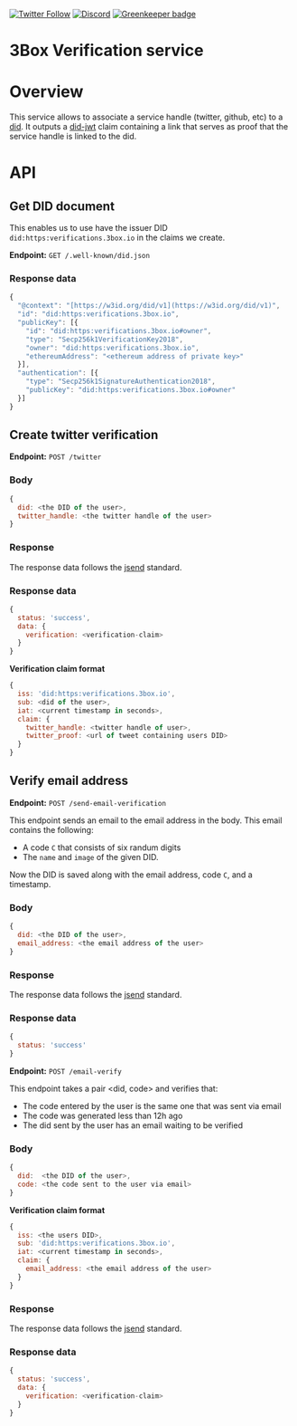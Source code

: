 [![Twitter Follow](https://img.shields.io/twitter/follow/3boxdb.svg?style=for-the-badge&label=Twitter)](https://twitter.com/3boxdb)
[![Discord](https://img.shields.io/discord/484729862368526356.svg?style=for-the-badge)](https://discordapp.com/invite/Z3f3Cxy) [![Greenkeeper badge](https://badges.greenkeeper.io/3box/3box-verifications.svg)](https://greenkeeper.io/)


# 3Box Verification service

# Overview

This service allows to associate a service handle (twitter, github, etc) to a [did](https://w3c-ccg.github.io/did-spec/). It outputs a [did-jwt](https://github.com/uport-project/did-jwt) claim containing a link that serves as proof that the service handle is linked to the did.


# API

## Get DID document

This enables us to use have the issuer DID `did:https:verifications.3box.io` in the claims we create.

**Endpoint:** `GET /.well-known/did.json`

### Response data

```js
{
  "@context": "[https://w3id.org/did/v1](https://w3id.org/did/v1)",
  "id": "did:https:verifications.3box.io",
  "publicKey": [{
    "id": "did:https:verifications.3box.io#owner",
    "type": "Secp256k1VerificationKey2018",
    "owner": "did:https:verifications.3box.io",
    "ethereumAddress": "<ethereum address of private key>"
  }],
  "authentication": [{
    "type": "Secp256k1SignatureAuthentication2018",
    "publicKey": "did:https:verifications.3box.io#owner"
  }]
}
```

## Create twitter verification

**Endpoint:** `POST /twitter`

### Body

```js
{
  did: <the DID of the user>,
  twitter_handle: <the twitter handle of the user>
}
```

### Response

The response data follows the [jsend](https://labs.omniti.com/labs/jsend) standard.

### Response data

```js
{
  status: 'success',
  data: {
    verification: <verification-claim>
  }
}
```

**Verification claim format**

```js
{
  iss: 'did:https:verifications.3box.io',
  sub: <did of the user>,
  iat: <current timestamp in seconds>,
  claim: {
    twitter_handle: <twitter handle of user>,
    twitter_proof: <url of tweet containing users DID>
  }
}
```

## Verify email address

**Endpoint:** `POST /send-email-verification`

This endpoint sends an email to the email address in the body. This email contains the following:
* A code `C` that consists of six randum digits
* The `name` and `image` of the given DID.

Now the DID is saved along with the email address, code `C`, and a timestamp.

### Body

```js
{
  did: <the DID of the user>,
  email_address: <the email address of the user>
}
```

### Response

The response data follows the [jsend](https://labs.omniti.com/labs/jsend) standard.

### Response data

```js
{
  status: 'success'
}
```

**Endpoint:** `POST /email-verify`

This endpoint takes a pair <did, code> and verifies that:
* The code entered by the user is the same one that was sent via email
* The code was generated less than 12h ago
* The did sent by the user has an email waiting to be verified


### Body

```js
{
  did:  <the DID of the user>,
  code: <the code sent to the user via email>
}
```

**Verification claim format**

```js
{
  iss: <the users DID>,
  sub: 'did:https:verifications.3box.io',
  iat: <current timestamp in seconds>,
  claim: {
    email_address: <the email address of the user>
  }
}
```

### Response

The response data follows the [jsend](https://labs.omniti.com/labs/jsend) standard.

### Response data

```js
{
  status: 'success',
  data: {
    verification: <verification-claim>
  }
}
```

